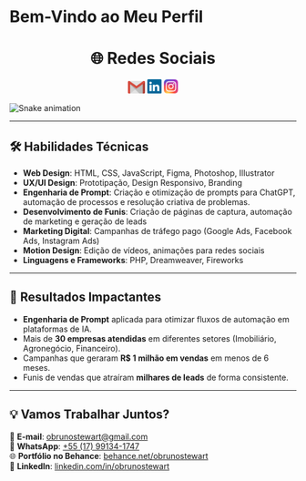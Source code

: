 # **Bem-Vindo ao Meu Perfil**

<div align="center"> 
  <h1 align="center">🌐 Redes Sociais</h1>
  <a href="mailto:obrunostewart@gmail.com" style="text-decoration: none;">
    <img width="30" src="gmail.svg">
  </a>
  <a href="https://www.linkedin.com/in/obrunostewart/" style="text-decoration: none;">
    <img width="25" src="linkedin.svg">
  </a>
  <a href="https://instagram.com/obrunostewart/" style="text-decoration: none;">
    <img width="25" src="instagram.png">
  </a>
</div>

![Snake animation](https://github.com/LuigiGF/LuigiGF/blob/output/github-contribution-grid-snake.svg)

---

## **🛠️ Habilidades Técnicas**

- **Web Design**: HTML, CSS, JavaScript, Figma, Photoshop, Illustrator  
- **UX/UI Design**: Prototipação, Design Responsivo, Branding  
- **Engenharia de Prompt**: Criação e otimização de prompts para ChatGPT, automação de processos e resolução criativa de problemas.  
- **Desenvolvimento de Funis**: Criação de páginas de captura, automação de marketing e geração de leads  
- **Marketing Digital**: Campanhas de tráfego pago (Google Ads, Facebook Ads, Instagram Ads)  
- **Motion Design**: Edição de vídeos, animações para redes sociais  
- **Linguagens e Frameworks**: PHP, Dreamweaver, Fireworks  


---

## **🚀 Resultados Impactantes**

- **Engenharia de Prompt** aplicada para otimizar fluxos de automação em plataformas de IA.  
- Mais de **30 empresas atendidas** em diferentes setores (Imobiliário, Agronegócio, Financeiro).  
- Campanhas que geraram **R$ 1 milhão em vendas** em menos de 6 meses.  
- Funis de vendas que atraíram **milhares de leads** de forma consistente.  


---

## **💡 Vamos Trabalhar Juntos?**

📧 **E-mail**: [obrunostewart@gmail.com](mailto:obrunostewart@gmail.com)  
📱 **WhatsApp**: [+55 (17) 99134-1747](https://wa.me/5517991341747)  
🌐 **Portfólio no Behance**: [behance.net/obrunostewart](https://behance.net/obrunostewart)  
💼 **LinkedIn**: [linkedin.com/in/obrunostewart](https://linkedin.com/in/obrunostewart)
